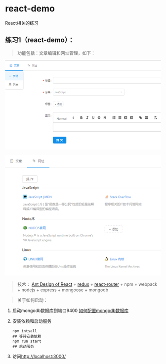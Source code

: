 # react-demo
React相关的练习
## 练习1（react-demo）：
>功能包括：文章编辑和网址管理，如下：

![image](https://github.com/lchunxiu/react-demo/blob/master/docs/images/ant-demo-article.png)

![image](https://github.com/lchunxiu/react-demo/blob/master/docs/images/ant-demo-site.png)

>技术：
[Ant Design of React](https://ant.design/docs/react/introduce-cn) + [redux](https://github.com/reactjs/redux) + [react-router](https://github.com/ReactTraining/react-router) + npm + webpack + nodejs + express + mongoose + mongodb

>关于如何启动：

1. 启动mongodb数据库到端口9400
 [如何配置mongodb数据库](https://github.com/lchunxiu/react-demo/blob/master/docs/MONGO-CONFIG.md)

2. 安装依赖和启动服务 
    ```
    npm intsall 
    ## 等待安装依赖
    npm run start
    ## 启动服务
    
    ```
3. 访问[http://localhost:3000/](http://localhost:3000/)
